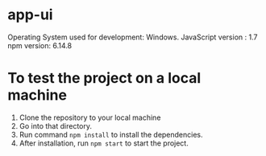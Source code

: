 # app-ui

Operating System used for development: Windows.
JavaScript version : 1.7
npm version: 6.14.8

# To test the project on a local machine

1. Clone the repository to your local machine
2. Go into that directory.
3. Run command `npm install` to install the dependencies.
4. After installation, run `npm start` to start the project.
